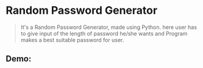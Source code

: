 # Random Password Generator
> It's a  Random Password Generator, made using Python. here user has to give input of the length of password he/she wants and Program makes a best suitable password for user.

## Demo:

